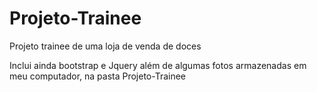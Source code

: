 # Projeto-Trainee
Projeto trainee de uma loja de venda de doces

Inclui ainda bootstrap e Jquery além de algumas fotos armazenadas em meu computador, na pasta Projeto-Trainee
